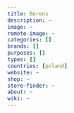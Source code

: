 ```yaml
---
title: Berens
description: ~
image: ~
remote-image: ~
categories: []
brands: []
purposes: []
types: []
countries: [poland]
website: ~
shop: ~
store-finder: ~
about: ~
wiki: ~
---
```

